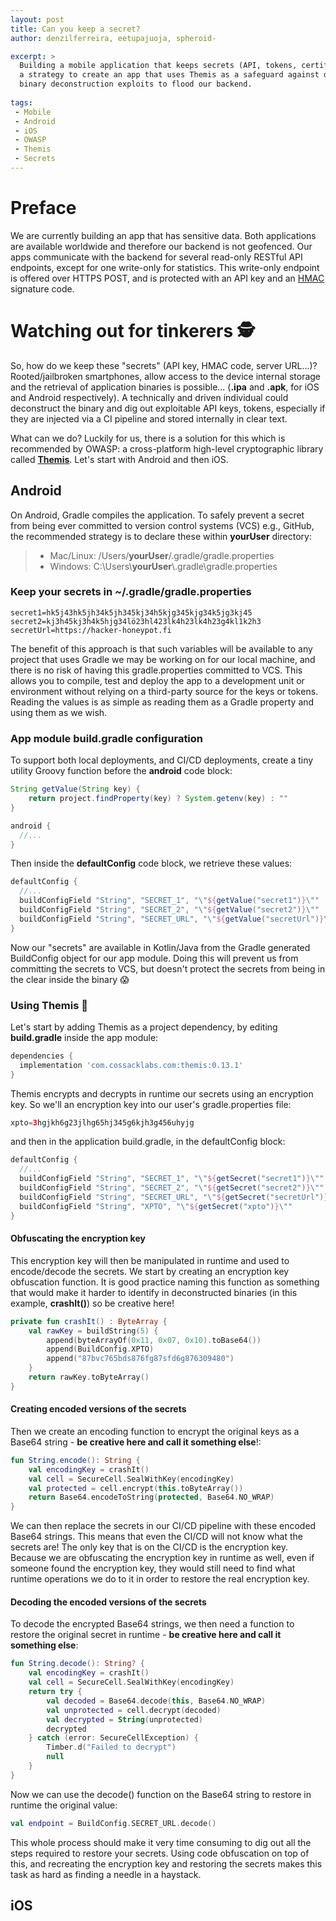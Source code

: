 ```yaml
---
layout: post
title: Can you keep a secret?
author: denzilferreira, eetupajuoja, spheroid-

excerpt: > 
  Building a mobile application that keeps secrets (API, tokens, certificates, server URLs) safe is hard. In this post, we share 
  a strategy to create an app that uses Themis as a safeguard against deobfuscation and 
  binary deconstruction exploits to flood our backend.
    
tags:
 - Mobile
 - Android
 - iOS
 - OWASP
 - Themis
 - Secrets
---
```


# Preface
We are currently building an app that has sensitive data. Both applications are available 
worldwide and therefore our backend is not geofenced. Our apps communicate with the backend for several read-only RESTful 
API endpoints, except for one write-only for statistics. This write-only endpoint is offered over HTTPS POST, 
and is protected with an API key and an [HMAC](https://en.wikipedia.org/wiki/HMAC) signature code.

# Watching out for tinkerers 🕵️

So, how do we keep these "secrets" (API key, HMAC code, server URL...)? Rooted/jailbroken smartphones, allow access to the 
device internal storage and the retrieval of application binaries is possible... 
(**.ipa** and **.apk**, for iOS and Android respectively). A technically and driven individual could deconstruct the binary 
and dig out exploitable API keys, tokens, especially if they are injected via a CI pipeline and stored internally in clear text.

What can we do? Luckily for us, there is a solution for this which is recommended by OWASP: a cross-platform
high-level cryptographic library called **[Themis](https://www.cossacklabs.com/themis/)**. Let's start with Android and then iOS.

## Android

On Android, Gradle compiles the application. To safely prevent a secret from being ever committed to version control
systems (VCS) e.g., GitHub, the recommended strategy is to declare these within **yourUser** directory:

> - Mac/Linux: /Users/**yourUser**/.gradle/gradle.properties
> - Windows: C:\Users\\**yourUser**\\.gradle\gradle.properties

### Keep your secrets in ~/.gradle/gradle.properties

```properties
secret1=hk5j43hk5jh34k5jh345kj34h5kjg345kjg34k5jg3kj45
secret2=kj3h45kj3h4k5hjg34lö23hl423lk4h23lk4h23g4kl1k2h3
secretUrl=https://hacker-honeypot.fi
```

The benefit of this approach is that such variables will be available to any project that uses Gradle we may be working
on for our local machine, and there is no risk of having this gradle.properties committed to VCS. This allows you to 
compile, test and deploy the app to a development unit or environment without relying on a third-party source for the 
keys or tokens. Reading the values is as simple as reading them as a Gradle property and using them as we wish.

### App module build.gradle configuration

To support both local deployments, and CI/CD deployments, create a tiny utility
Groovy function before the **android** code block:

```groovy
String getValue(String key) {
    return project.findProperty(key) ? System.getenv(key) : ""
}

android {
  //...
}
```

Then inside the **defaultConfig** code block, we retrieve these values:

```groovy
defaultConfig {
  //...
  buildConfigField "String", "SECRET_1", "\"${getValue("secret1")}\""
  buildConfigField "String", "SECRET_2", "\"${getValue("secret2")}\""
  buildConfigField "String", "SECRET_URL", "\"${getValue("secretUrl")}\""
}
```

Now our "secrets" are available in Kotlin/Java from the Gradle generated BuildConfig object for our app module.
Doing this will prevent us from committing the secrets to VCS, but doesn't protect the secrets from being in the clear
inside the binary 😱

### Using Themis 🔐

Let's start by adding Themis as a project dependency, by editing **build.gradle** inside the app module:

```groovy
dependencies {
  implementation 'com.cossacklabs.com:themis:0.13.1'
}
```

Themis encrypts and decrypts in runtime our secrets using an encryption key. So we'll an encryption key into our
user's gradle.properties file:

```groovy
xpto=3hgjkh6g23jlhg65hj345g6kjh3g456uhyjg
```

and then in the application build.gradle, in the defaultConfig block:

```groovy
defaultConfig {
  //...
  buildConfigField "String", "SECRET_1", "\"${getSecret("secret1")}\""
  buildConfigField "String", "SECRET_2", "\"${getSecret("secret2")}\""
  buildConfigField "String", "SECRET_URL", "\"${getSecret("secretUrl")}\""
  buildConfigField "String", "XPTO", "\"${getSecret("xpto")}\""
}
```

#### Obfuscating the encryption key

This encryption key will then be manipulated in runtime and used to encode/decode the secrets. We start by creating an 
encryption key obfuscation function. It is good practice naming this function as something 
that would make it harder to identify in deconstructed binaries (in this example, **crashIt()**) so be creative here!

```kotlin
private fun crashIt() : ByteArray {
    val rawKey = buildString(5) {
        append(byteArrayOf(0x11, 0x07, 0x10).toBase64())
        append(BuildConfig.XPTO)
        append("87bvc765bds876fg87sfd6g876309480")
    }
    return rawKey.toByteArray()
}
```

#### Creating encoded versions of the secrets

Then we create an encoding function to encrypt the original keys as a Base64 string - **be creative here and call it something else**!:

```kotlin
fun String.encode(): String {
    val encodingKey = crashIt()
    val cell = SecureCell.SealWithKey(encodingKey)
    val protected = cell.encrypt(this.toByteArray())
    return Base64.encodeToString(protected, Base64.NO_WRAP)
}
```

We can then replace the secrets in our CI/CD pipeline with these encoded Base64 strings. This means that even the CI/CD
will not know what the secrets are! The only key that is on the CI/CD is the encryption key. Because we are obfuscating
the encryption key in runtime as well, even if someone found the encryption key, they would still need to find what 
runtime operations we do to it in order to restore the real encryption key.

#### Decoding the encoded versions of the secrets

To decode the encrypted Base64 strings, we then need a function to restore the original secret in runtime - **be creative here and call it something else**:

```kotlin
fun String.decode(): String? {
    val encodingKey = crashIt()
    val cell = SecureCell.SealWithKey(encodingKey)
    return try {
        val decoded = Base64.decode(this, Base64.NO_WRAP)
        val unprotected = cell.decrypt(decoded)
        val decrypted = String(unprotected)
        decrypted
    } catch (error: SecureCellException) {
        Timber.d("Failed to decrypt")
        null
    }
}
```

Now we can use the decode() function on the Base64 string to restore in runtime the original value:

```kotlin
val endpoint = BuildConfig.SECRET_URL.decode()
```

This whole process should make it very time consuming to dig out all the steps required to restore your secrets. Using
code obfuscation on top of this, and recreating the encryption key and restoring the secrets makes this task as hard as finding a needle
in a haystack.

## iOS

